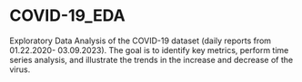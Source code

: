 # COVID-19_EDA
Exploratory Data Analysis of the COVID-19 dataset (daily reports from 01.22.2020- 03.09.2023). 
The goal is to identify key metrics, perform time series analysis, and illustrate the trends in the increase and decrease of the virus.
